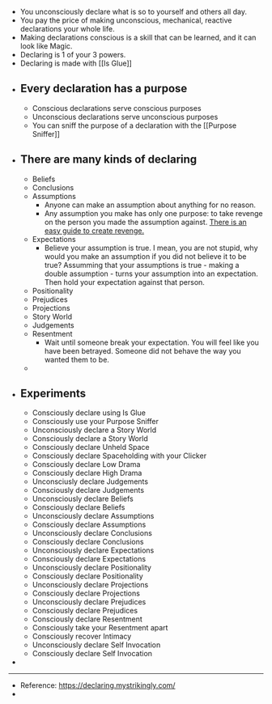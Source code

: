- You unconsciously declare what is so to yourself and others all day.
- You pay the price of making unconscious, mechanical, reactive declarations your whole life.
- Making declarations conscious is a skill that can be learned, and it can look like Magic.
- Declaring is 1 of your 3 powers.
- Declaring is made with [[Is Glue]]
- ## Every declaration has a purpose
	- Conscious declarations serve conscious purposes
	- Unconscious declarations serve unconscious purposes
	- You can sniff the purpose of a declaration with the [[Purpose Sniffer]]
- ## There are many kinds of declaring
	- Beliefs
	- Conclusions
	- Assumptions
		- Anyone can make an assumption about anything for no reason.
		- Any assumption you make has only one purpose: to take revenge on the person you made the assumption against. [There is an easy guide to create revenge.](https://expectations.mystrikingly.com/)
	- Expectations
		- Believe your assumption is true. I mean, you are not stupid, why would you make an assumption if you did not believe it to be true? Assumming that your assumptions is true - making a double assumption - turns your assumption into an expectation. Then hold your expectation against that person.
	- Positionality
	- Prejudices
	- Projections
	- Story World
	- Judgements
	- Resentment
		- Wait until someone break your expectation. You will feel like you have been betrayed. Someone did not behave the way you wanted them to be.
	-
- ## Experiments
	- Consciously declare using Is Glue
	- Consciously use your Purpose Sniffer
	- Unconsciously declare a Story World
	- Consciously declare a Story World
	- Consciously declare Unheld Space
	- Consciously declare Spaceholding with your Clicker
	- Consciously declare Low Drama
	- Consciously declare High Drama
	- Unconsciusly declare Judgements
	- Consciously declare Judgements
	- Unconsciously declare Beliefs
	- Consciously declare Beliefs
	- Unconsciously declare Assumptions
	- Consciously declare Assumptions
	- Unconsciously declare Conclusions
	- Consciously declare Conclusions
	- Unconsciously declare Expectations
	- Consciously declare Expectations
	- Unconsciously declare Positionality
	- Consciously declare Positionality
	- Unconsciously declare Projections
	- Consciously declare Projections
	- Unconsciously declare Prejudices
	- Consciously declare Prejudices
	- Consciously declare Resentment
	- Consciously take your Resentment apart
	- Consciously recover Intimacy
	- Unconsciously declare Self Invocation
	- Consciously declare Self Invocation
-
- ---
- Reference: https://declaring.mystrikingly.com/
-
